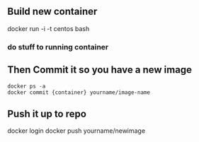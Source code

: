 ## Build new container
docker run -i -t centos bash
### do stuff to running container

## Then Commit it so you have a new image
```shell
docker ps -a
docker commit {container} yourname/image-name
```
## Push it up to repo
docker login
docker push yourname/newimage
